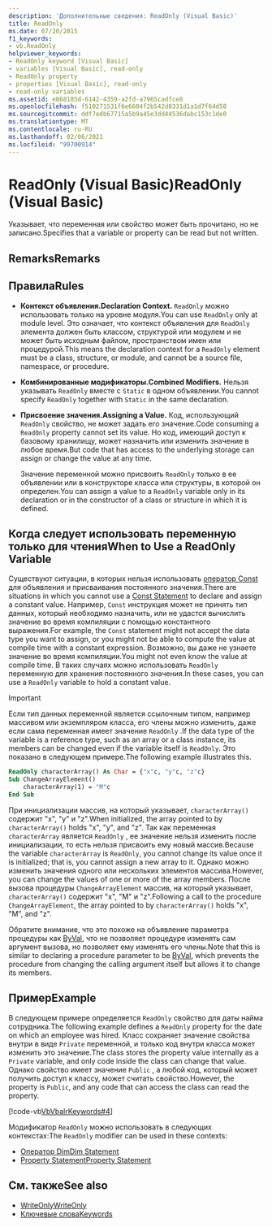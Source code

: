 ```yaml
---
description: 'Дополнительные сведения: ReadOnly (Visual Basic)'
title: ReadOnly
ms.date: 07/20/2015
f1_keywords:
- vb.ReadOnly
helpviewer_keywords:
- ReadOnly keyword [Visual Basic]
- variables [Visual Basic], read-only
- ReadOnly property
- properties [Visual Basic], read-only
- read-only variables
ms.assetid: e868185d-6142-4359-a2fd-a7965cadfce8
ms.openlocfilehash: f510271531f6e6604f2b542d8331d1a1d7f64d58
ms.sourcegitcommit: ddf7edb67715a5b9a45e3dd44536dabc153c1de0
ms.translationtype: MT
ms.contentlocale: ru-RU
ms.lasthandoff: 02/06/2021
ms.locfileid: "99700914"
---
```

# <a name="readonly-visual-basic"></a><span data-ttu-id="803cd-103">ReadOnly (Visual Basic)</span><span class="sxs-lookup"><span data-stu-id="803cd-103">ReadOnly (Visual Basic)</span></span>

<span data-ttu-id="803cd-104">Указывает, что переменная или свойство может быть прочитано, но не записано.</span><span class="sxs-lookup"><span data-stu-id="803cd-104">Specifies that a variable or property can be read but not written.</span></span>

## <a name="remarks"></a><span data-ttu-id="803cd-105">Remarks</span><span class="sxs-lookup"><span data-stu-id="803cd-105">Remarks</span></span>

## <a name="rules"></a><span data-ttu-id="803cd-106">Правила</span><span class="sxs-lookup"><span data-stu-id="803cd-106">Rules</span></span>

- <span data-ttu-id="803cd-107">**Контекст объявления.**</span><span class="sxs-lookup"><span data-stu-id="803cd-107">**Declaration Context.**</span></span> <span data-ttu-id="803cd-108">`ReadOnly` можно использовать только на уровне модуля.</span><span class="sxs-lookup"><span data-stu-id="803cd-108">You can use `ReadOnly` only at module level.</span></span> <span data-ttu-id="803cd-109">Это означает, что контекст объявления для `ReadOnly` элемента должен быть классом, структурой или модулем и не может быть исходным файлом, пространством имен или процедурой.</span><span class="sxs-lookup"><span data-stu-id="803cd-109">This means the declaration context for a `ReadOnly` element must be a class, structure, or module, and cannot be a source file, namespace, or procedure.</span></span>

- <span data-ttu-id="803cd-110">**Комбинированные модификаторы.**</span><span class="sxs-lookup"><span data-stu-id="803cd-110">**Combined Modifiers.**</span></span> <span data-ttu-id="803cd-111">Нельзя указывать `ReadOnly` вместе с `Static` в одном объявлении.</span><span class="sxs-lookup"><span data-stu-id="803cd-111">You cannot specify `ReadOnly` together with `Static` in the same declaration.</span></span>

- <span data-ttu-id="803cd-112">**Присвоение значения.**</span><span class="sxs-lookup"><span data-stu-id="803cd-112">**Assigning a Value.**</span></span> <span data-ttu-id="803cd-113">Код, использующий `ReadOnly` свойство, не может задать его значение.</span><span class="sxs-lookup"><span data-stu-id="803cd-113">Code consuming a `ReadOnly` property cannot set its value.</span></span> <span data-ttu-id="803cd-114">Но код, имеющий доступ к базовому хранилищу, может назначить или изменить значение в любое время.</span><span class="sxs-lookup"><span data-stu-id="803cd-114">But code that has access to the underlying storage can assign or change the value at any time.</span></span>

     <span data-ttu-id="803cd-115">Значение переменной можно присвоить `ReadOnly` только в ее объявлении или в конструкторе класса или структуры, в которой он определен.</span><span class="sxs-lookup"><span data-stu-id="803cd-115">You can assign a value to a `ReadOnly` variable only in its declaration or in the constructor of a class or structure in which it is defined.</span></span>

## <a name="when-to-use-a-readonly-variable"></a><span data-ttu-id="803cd-116">Когда следует использовать переменную только для чтения</span><span class="sxs-lookup"><span data-stu-id="803cd-116">When to Use a ReadOnly Variable</span></span>

<span data-ttu-id="803cd-117">Существуют ситуации, в которых нельзя использовать [оператор Const](../statements/const-statement.md) для объявления и присваивания постоянного значения.</span><span class="sxs-lookup"><span data-stu-id="803cd-117">There are situations in which you cannot use a [Const Statement](../statements/const-statement.md) to declare and assign a constant value.</span></span> <span data-ttu-id="803cd-118">Например, `Const` инструкция может не принять тип данных, который необходимо назначить, или не удастся вычислить значение во время компиляции с помощью константного выражения.</span><span class="sxs-lookup"><span data-stu-id="803cd-118">For example, the `Const` statement might not accept the data type you want to assign, or you might not be able to compute the value at compile time with a constant expression.</span></span> <span data-ttu-id="803cd-119">Возможно, вы даже не узнаете значение во время компиляции.</span><span class="sxs-lookup"><span data-stu-id="803cd-119">You might not even know the value at compile time.</span></span> <span data-ttu-id="803cd-120">В таких случаях можно использовать `ReadOnly` переменную для хранения постоянного значения.</span><span class="sxs-lookup"><span data-stu-id="803cd-120">In these cases, you can use a `ReadOnly` variable to hold a constant value.</span></span>

> [!IMPORTANT]
> <span data-ttu-id="803cd-121">Если тип данных переменной является ссылочным типом, например массивом или экземпляром класса, его члены можно изменить, даже если сама переменная имеет значение `ReadOnly` .</span><span class="sxs-lookup"><span data-stu-id="803cd-121">If the data type of the variable is a reference type, such as an array or a class instance, its members can be changed even if the variable itself is `ReadOnly`.</span></span> <span data-ttu-id="803cd-122">Это показано в следующем примере.</span><span class="sxs-lookup"><span data-stu-id="803cd-122">The following example illustrates this.</span></span>

```vb
ReadOnly characterArray() As Char = {"x"c, "y"c, "z"c}
Sub ChangeArrayElement()
    characterArray(1) = "M"c
End Sub
```

<span data-ttu-id="803cd-123">При инициализации массив, на который указывает, `characterArray()` содержит "x", "y" и "z".</span><span class="sxs-lookup"><span data-stu-id="803cd-123">When initialized, the array pointed to by `characterArray()` holds "x", "y", and "z".</span></span> <span data-ttu-id="803cd-124">Так как переменная `characterArray` является `ReadOnly` , ее значение нельзя изменить после инициализации, то есть нельзя присвоить ему новый массив.</span><span class="sxs-lookup"><span data-stu-id="803cd-124">Because the variable `characterArray` is `ReadOnly`, you cannot change its value once it is initialized; that is, you cannot assign a new array to it.</span></span> <span data-ttu-id="803cd-125">Однако можно изменить значения одного или нескольких элементов массива.</span><span class="sxs-lookup"><span data-stu-id="803cd-125">However, you can change the values of one or more of the array members.</span></span> <span data-ttu-id="803cd-126">После вызова процедуры `ChangeArrayElement` массив, на который указывает, `characterArray()` содержит "x", "M" и "z".</span><span class="sxs-lookup"><span data-stu-id="803cd-126">Following a call to the procedure `ChangeArrayElement`, the array pointed to by `characterArray()` holds "x", "M", and "z".</span></span>

<span data-ttu-id="803cd-127">Обратите внимание, что это похоже на объявление параметра процедуры как [ByVal](byval.md), что не позволяет процедуре изменять сам аргумент вызова, но позволяет ему изменять его члены.</span><span class="sxs-lookup"><span data-stu-id="803cd-127">Note that this is similar to declaring a procedure parameter to be [ByVal](byval.md), which prevents the procedure from changing the calling argument itself but allows it to change its members.</span></span>

## <a name="example"></a><span data-ttu-id="803cd-128">Пример</span><span class="sxs-lookup"><span data-stu-id="803cd-128">Example</span></span>

<span data-ttu-id="803cd-129">В следующем примере определяется `ReadOnly` свойство для даты найма сотрудника.</span><span class="sxs-lookup"><span data-stu-id="803cd-129">The following example defines a `ReadOnly` property for the date on which an employee was hired.</span></span> <span data-ttu-id="803cd-130">Класс сохраняет значение свойства внутри в виде `Private` переменной, и только код внутри класса может изменить это значение.</span><span class="sxs-lookup"><span data-stu-id="803cd-130">The class stores the property value internally as a `Private` variable, and only code inside the class can change that value.</span></span> <span data-ttu-id="803cd-131">Однако свойство имеет значение `Public` , а любой код, который может получить доступ к классу, может считать свойство.</span><span class="sxs-lookup"><span data-stu-id="803cd-131">However, the property is `Public`, and any code that can access the class can read the property.</span></span>

[!code-vb[VbVbalrKeywords#4](~/samples/snippets/visualbasic/VS_Snippets_VBCSharp/VbVbalrKeywords/VB/Class1.vb#4)]

<span data-ttu-id="803cd-132">Модификатор `ReadOnly` можно использовать в следующих контекстах:</span><span class="sxs-lookup"><span data-stu-id="803cd-132">The `ReadOnly` modifier can be used in these contexts:</span></span>

- [<span data-ttu-id="803cd-133">Оператор Dim</span><span class="sxs-lookup"><span data-stu-id="803cd-133">Dim Statement</span></span>](../statements/dim-statement.md)
- [<span data-ttu-id="803cd-134">Property Statement</span><span class="sxs-lookup"><span data-stu-id="803cd-134">Property Statement</span></span>](../statements/property-statement.md)

## <a name="see-also"></a><span data-ttu-id="803cd-135">См. также</span><span class="sxs-lookup"><span data-stu-id="803cd-135">See also</span></span>

- [<span data-ttu-id="803cd-136">WriteOnly</span><span class="sxs-lookup"><span data-stu-id="803cd-136">WriteOnly</span></span>](writeonly.md)
- [<span data-ttu-id="803cd-137">Ключевые слова</span><span class="sxs-lookup"><span data-stu-id="803cd-137">Keywords</span></span>](../keywords/index.md)
